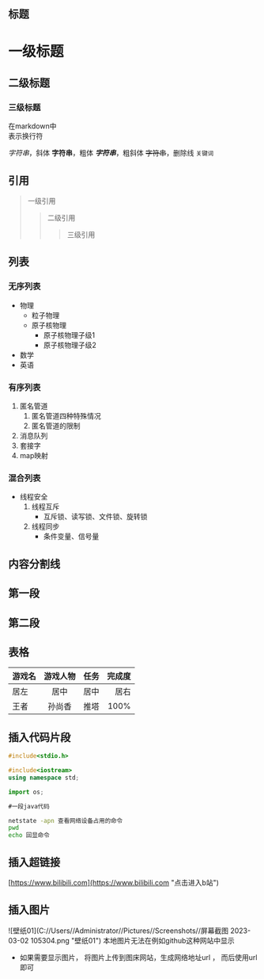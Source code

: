 ## 标题
# 一级标题
## 二级标题
### 三级标题

在markdown中<br>表示换行符

*字符串*，斜体
**字符串**，粗体
***字符串***，粗斜体
~~字符串~~，删除线
`关键词`

## 引用
> 一级引用
> > 二级引用
> >
> > > 三级引用

## 列表
### 无序列表
* 物理
  * 粒子物理
  * 原子核物理
    * 原子核物理子级1
    * 原子核物理子级2
* 数学
* 英语

### 有序列表
1. 匿名管道
   1. 匿名管道四种特殊情况
   2. 匿名管道的限制
2. 消息队列
3. 套接字
4. map映射

### 混合列表
* 线程安全
  1. 线程互斥
     * 互斥锁、读写锁、文件锁、旋转锁
  2. 线程同步
     * 条件变量、信号量

## 内容分割线
第一段
--------
第二段
--------

## 表格

游戏名|游戏人物|任务|完成度
--|:--:|:--:|--:
居左|居中|居中|居右
王者|孙尚香|推塔|100%


## 插入代码片段
```c
#include<stdio.h>
```

```cpp
#include<iostream>
using namespace std;
```

```python
import os;
```

```java
#一段java代码
```

```bash
netstate -apn 查看网络设备占用的命令
pwd
echo 回显命令
```

## 插入超链接
[https://www.bilibili.com](https://www.bilibili.com "点击进入b站")

## 插入图片
![壁纸01](C://Users//Administrator//Pictures//Screenshots//屏幕截图 2023-03-02 105304.png "壁纸01")
本地图片无法在例如github这种网站中显示
* 如果需要显示图片， 将图片上传到图床网站，生成网络地址url ， 而后使用url即可



